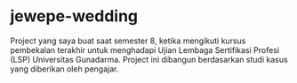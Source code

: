 # jewepe-wedding
Project yang saya buat saat semester 8, ketika mengikuti kursus pembekalan terakhir untuk menghadapi Ujian Lembaga Sertifikasi Profesi (LSP) Universitas Gunadarma. Project ini dibangun berdasarkan studi kasus yang diberikan oleh pengajar.
